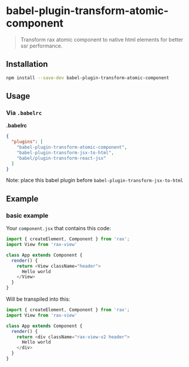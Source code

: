 # babel-plugin-transform-atomic-component
> Transform rax atomic component to native html elements for better ssr performance.

## Installation

```sh
npm install --save-dev babel-plugin-transform-atomic-component
```

## Usage

### Via `.babelrc`

**.babelrc**

```json
{
  "plugins": [
    "babel-plugin-transform-atomic-component",
    "babel-plugin-transform-jsx-to-html",
    "babel/plugin-transform-react-jsx"
  ]
}
```

Note: place this babel plugin before `babel-plugin-transform-jsx-to-html`

## Example

### basic example

Your `component.jsx` that contains this code:

```js
import { createElement, Component } from 'rax';
import View from 'rax-view'

class App extends Component {
  render() {
    return <View className="header">
      Hello world
    </View>
  }
}
```

Will be transpiled into this:

```js
import { createElement, Component } from 'rax';
import View from 'rax-view'

class App extends Component {
  render() {
    return <div className="rax-view-v2 header">
      Hello world
    </div>
  }
}
```
